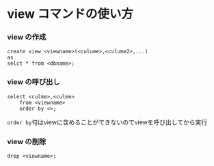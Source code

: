 # view コマンドの使い方

### view の作成

```mysql
create view <viewname>(<culume>,<culume2>,...)
as 
selct * from <dbname>;
```

### view の呼び出し

```mysql
select <culme>,<culme>
    from <viewname>
    order by <>;
```

`order by`句はviewに含めることができないのでviewを呼び出してから実行

### view の削除

```mysql
drop <viewname>;
```

